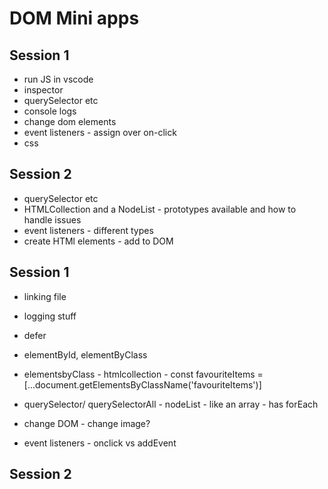 # DOM Mini apps

## Session 1

-   run JS in vscode
-   inspector
-   querySelector etc
-   console logs
-   change dom elements
-   event listeners - assign over on-click
-   css

## Session 2

-   querySelector etc
-   HTMLCollection and a NodeList - prototypes available and how to handle issues
-   event listeners - different types
-   create HTMl elements - add to DOM

## Session 1

-   linking file

-   logging stuff

-   defer

-   elementById, elementByClass

-   elementsbyClass - htmlcollection - const favouriteItems = [...document.getElementsByClassName('favouriteItems')]

-   querySelector/ querySelectorAll - nodeList - like an array - has forEach

-   change DOM - change image?

-   event listeners - onclick vs addEvent

## Session 2
